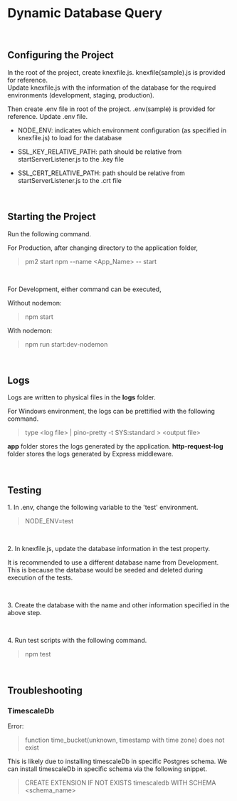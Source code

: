 # Dynamic Database Query

<br/>

## Configuring the Project

In the root of the project, create knexfile.js. knexfile(sample).js is provided for reference.\
Update knexfile.js with the information of the database for the required environments (development, staging, production).

Then create .env file in root of the project. .env(sample) is provided for reference.
Update .env file.

- NODE_ENV: indicates which environment configuration (as specified in knexfile.js) to load for the database

- SSL_KEY_RELATIVE_PATH: path should be relative from startServerListener.js to the .key file

- SSL_CERT_RELATIVE_PATH: path should be relative from startServerListener.js to the .crt file

<br/>

## Starting the Project

Run the following command.

For Production, after changing directory to the application folder,

> pm2 start npm --name <App_Name> -- start

&nbsp;

For Development, either command can be executed,

Without nodemon:

> npm start

With nodemon:

> npm run start:dev-nodemon

<br/>

## Logs

Logs are written to physical files in the **logs** folder.

For Windows environment, the logs can be prettified with the following command.

> type \<log file> | pino-pretty -t SYS:standard > \<output file>

**app** folder stores the logs generated by the application.
**http-request-log** folder stores the logs generated by Express middleware.

<br/>

## Testing

<p>
1. In .env, change the following variable to the 'test' environment.

> NODE_ENV=test

</p>

<br />

<p>
2. In knexfile.js, update the database information in the test property.

It is recommended to use a different database name from Development. This is because
the database would be seeded and deleted during execution of the tests.

</p>

<br />

<p>
3. Create the database with the name and other information specified in the above step.
</p>

<br />

<p>
4. Run test scripts with the following command.

> npm test

</p>

<br />

## Troubleshooting

### TimescaleDb

Error:

> function time_bucket(unknown, timestamp with time zone) does not exist

This is likely due to installing timescaleDb in specific Postgres schema.
We can install timescaleDb in specific schema via the following snippet.

> CREATE EXTENSION IF NOT EXISTS timescaledb WITH SCHEMA <schema_name>
